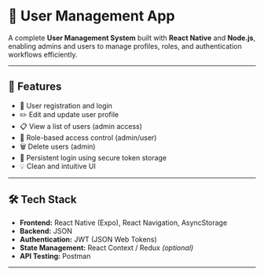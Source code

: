 # 👤 User Management App

A complete **User Management System** built with **React Native** and **Node.js**, enabling admins and users to manage profiles, roles, and authentication workflows efficiently.

---

## 🔑 Features

- 🔐 User registration and login
- ✏️ Edit and update user profile
- 📋 View a list of users (admin access)
- 🧾 Role-based access control (admin/user)
- 🗑️ Delete users (admin)
- 🔄 Persistent login using secure token storage
- 💡 Clean and intuitive UI

---

## 🛠️ Tech Stack

- **Frontend:** React Native (Expo), React Navigation, AsyncStorage
- **Backend:** JSON
- **Authentication:** JWT (JSON Web Tokens)
- **State Management:** React Context / Redux *(optional)*
- **API Testing:** Postman

---


